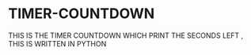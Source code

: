 # TIMER-COUNTDOWN
THIS IS THE TIMER COUNTDOWN WHICH PRINT THE SECONDS LEFT , THIS IS WRITTEN IN PYTHON
